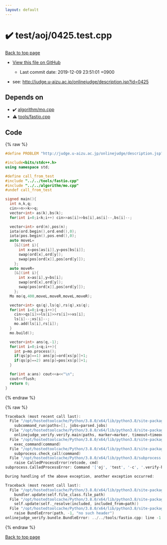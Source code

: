 ```yaml
---
layout: default
---
```


<!-- mathjax config similar to math.stackexchange -->
<script type="text/javascript" async
  src="https://cdnjs.cloudflare.com/ajax/libs/mathjax/2.7.5/MathJax.js?config=TeX-MML-AM_CHTML">
</script>
<script type="text/x-mathjax-config">
  MathJax.Hub.Config({
    TeX: { equationNumbers: { autoNumber: "AMS" }},
    tex2jax: {
      inlineMath: [ ['$','$'] ],
      processEscapes: true
    },
    "HTML-CSS": { matchFontHeight: false },
    displayAlign: "left",
    displayIndent: "2em"
  });
</script>

<script type="text/javascript" src="https://cdnjs.cloudflare.com/ajax/libs/jquery/3.4.1/jquery.min.js"></script>
<script src="https://cdn.jsdelivr.net/npm/jquery-balloon-js@1.1.2/jquery.balloon.min.js" integrity="sha256-ZEYs9VrgAeNuPvs15E39OsyOJaIkXEEt10fzxJ20+2I=" crossorigin="anonymous"></script>
<script type="text/javascript" src="../../../assets/js/copy-button.js"></script>
<link rel="stylesheet" href="../../../assets/css/copy-button.css" />


# :heavy_check_mark: test/aoj/0425.test.cpp

<a href="../../../index.html">Back to top page</a>

* <a href="{{ site.github.repository_url }}/blob/master/test/aoj/0425.test.cpp">View this file on GitHub</a>
    - Last commit date: 2019-12-09 23:51:01 +0900


* see: <a href="http://judge.u-aizu.ac.jp/onlinejudge/description.jsp?id=0425">http://judge.u-aizu.ac.jp/onlinejudge/description.jsp?id=0425</a>


## Depends on

* :heavy_check_mark: <a href="../../../library/algorithm/mo.cpp.html">algorithm/mo.cpp</a>
* :warning: <a href="../../../library/tools/fastio.cpp.html">tools/fastio.cpp</a>


## Code

<a id="unbundled"></a>
{% raw %}
```cpp
#define PROBLEM "http://judge.u-aizu.ac.jp/onlinejudge/description.jsp?id=0425"

#include<bits/stdc++.h>
using namespace std;

#define call_from_test
#include "../../tools/fastio.cpp"
#include "../../algorithm/mo.cpp"
#undef call_from_test

signed main(){
  int n,k,q;
  cin>>n>>k>>q;
  vector<int> as(k),bs(k);
  for(int i=0;i<k;i++) cin>>as[i]>>bs[i],as[i]--,bs[i]--;

  vector<int> ord(n),pos(n);
  iota(ord.begin(),ord.end(),0);
  iota(pos.begin(),pos.end(),0);
  auto moveL=
    [&](int i){
      int x=pos[as[i]],y=pos[bs[i]];
      swap(ord[x],ord[y]);
      swap(pos[ord[x]],pos[ord[y]]);
    };
  auto moveR=
    [&](int i){
      int x=as[i],y=bs[i];
      swap(ord[x],ord[y]);
      swap(pos[ord[x]],pos[ord[y]]);
    };
  Mo mo(q,400,moveL,moveR,moveL,moveR);

  vector<int> qs(q),ls(q),rs(q),xs(q);
  for(int i=0;i<q;i++){
    cin>>qs[i]>>ls[i]>>rs[i]>>xs[i];
    ls[i]--;xs[i]--;
    mo.add(ls[i],rs[i]);
  }
  mo.build();

  vector<int> ans(q,-1);
  for(int i=0;i<q;i++){
    int p=mo.process();
    if(qs[p]==1) ans[p]=ord[xs[p]]+1;
    if(qs[p]==2) ans[p]=pos[xs[p]]+1;
  }

  for(int a:ans) cout<<a<<"\n";
  cout<<flush;
  return 0;
}

```
{% endraw %}

<a id="bundled"></a>
{% raw %}
```cpp
Traceback (most recent call last):
  File "/opt/hostedtoolcache/Python/3.8.0/x64/lib/python3.8/site-packages/onlinejudge_verify/main.py", line 175, in main
    subcommand_run(paths=[], jobs=parsed.jobs)
  File "/opt/hostedtoolcache/Python/3.8.0/x64/lib/python3.8/site-packages/onlinejudge_verify/main.py", line 72, in subcommand_run
    onlinejudge_verify.verify.main(paths, marker=marker, timeout=timeout, jobs=jobs)
  File "/opt/hostedtoolcache/Python/3.8.0/x64/lib/python3.8/site-packages/onlinejudge_verify/verify.py", line 89, in main
    exec_command(command)
  File "/opt/hostedtoolcache/Python/3.8.0/x64/lib/python3.8/site-packages/onlinejudge_verify/verify.py", line 26, in exec_command
    subprocess.check_call(command)
  File "/opt/hostedtoolcache/Python/3.8.0/x64/lib/python3.8/subprocess.py", line 364, in check_call
    raise CalledProcessError(retcode, cmd)
subprocess.CalledProcessError: Command '['oj', 'test', '-c', '.verify-helper/cache/1112bf5aedcf80f614b3e755249be9a3/a.out', '-d', '.verify-helper/cache/1112bf5aedcf80f614b3e755249be9a3/test', '--judge-command', '.verify-helper/cache/1112bf5aedcf80f614b3e755249be9a3/checker.out', '-j', '2']' returned non-zero exit status 1.

During handling of the above exception, another exception occurred:

Traceback (most recent call last):
  File "/opt/hostedtoolcache/Python/3.8.0/x64/lib/python3.8/site-packages/onlinejudge_verify/docs.py", line 339, in write_contents
    bundler.update(self.file_class.file_path)
  File "/opt/hostedtoolcache/Python/3.8.0/x64/lib/python3.8/site-packages/onlinejudge_verify/bundle.py", line 150, in update
    self.update(self._resolve(included, included_from=path))
  File "/opt/hostedtoolcache/Python/3.8.0/x64/lib/python3.8/site-packages/onlinejudge_verify/bundle.py", line 52, in _resolve
    raise BundleError(path, -1, "no such header")
onlinejudge_verify.bundle.BundleError: ../../tools/fastio.cpp: line -1: no such header

```
{% endraw %}

<a href="../../../index.html">Back to top page</a>

